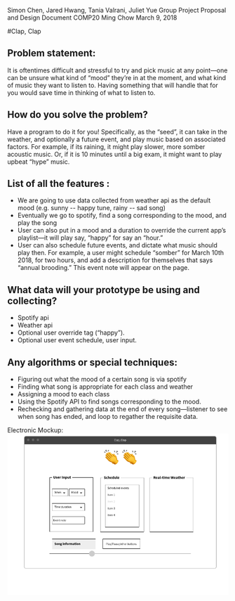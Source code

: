 Simon Chen, Jared Hwang, Tania Valrani, Juliet Yue
Group Project Proposal and Design Document
COMP20 Ming Chow
March 9, 2018


#Clap, Clap


Problem statement:
--------------------

It is oftentimes difficult and stressful to try and pick music at any point—one can be unsure what kind of “mood” they’re in at the moment, and what kind of music they want to listen to. Having something that will handle that for you would save time in thinking of what to listen to.

How do you solve the problem?
-------------------------------
Have a program to do it for you! Specifically, as the “seed”, it can take in the weather, and optionally a future event, and play music based on associated factors. For example, if its raining, it might play slower, more somber acoustic music. Or, if it is 10 minutes until a big exam, it might want to play upbeat “hype” music.

List of all the features :
-------------------------------

* We are going to use data collected from weather api as the default mood (e.g. sunny -- happy tune, rainy -- sad song)
* Eventually we go to spotify, find a song corresponding to the mood, and play the song 
* User can also put in a mood and a duration to override the current app’s playlist—it will play say, “happy” for say an “hour.”
* User can also schedule future events, and dictate what music should play then. For example, a user might schedule “somber” for March 10th 2018, for two hours, and add a description for themselves that says “annual brooding.” This event note will appear on the page.

What data will your prototype be using and collecting?
--------------------------------------------------------------
* Spotify api
* Weather api
* Optional user override tag (“happy”).
* Optional user event schedule, user input. 

Any algorithms or special techniques:
----------------------------------------

* Figuring out what the mood of a certain song is via spotify
* Finding what song is appropriate for each class and weather
* Assigning a mood to each class
* Using the Spotify API to find songs corresponding to the mood. 
* Rechecking and gathering data at the end of every song—listener to see when song has ended, and loop to regather the requisite data. 

Electronic Mockup:
![Electronic Mockup Diagram](/Mockup.png "Wireframe mockup")
	

